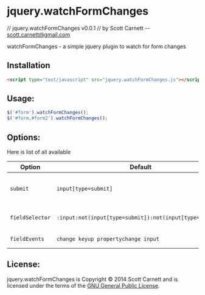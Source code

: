# jquery.watchFormChanges

// jquery.watchFormChanges v0.0.1
// by Scott Carnett -- scott.carnett@gmail.com

watchFormChanges - a simple jquery plugin to watch for form changes

## Installation

```html
<script type="text/javascript" src="jquery.watchFormChanges.js"></script>
```

## Usage:

```javascript
$('#form').watchFormChanges();
$('#form,#form2').watchFormChanges();
```

## Options:

Here is list of all available

| Option | Default | Type | Description
|--------|---------|------|------------
| `submit` | `input[type=submit]` | string | Selector for the form submit button
| `fieldSelector` | `:input:not(input[type=submit]):not(input[type=button])` | string | Selector for the fields to target
| `fieldEvents` | `change keyup propertychange input` | string | Events to watch for

## License:
jquery.watchFormChanges is Copyright © 2014 Scott Carnett and is licensed under the terms of the [GNU General Public License](http://opensource.org/licenses/GPL-2.0).